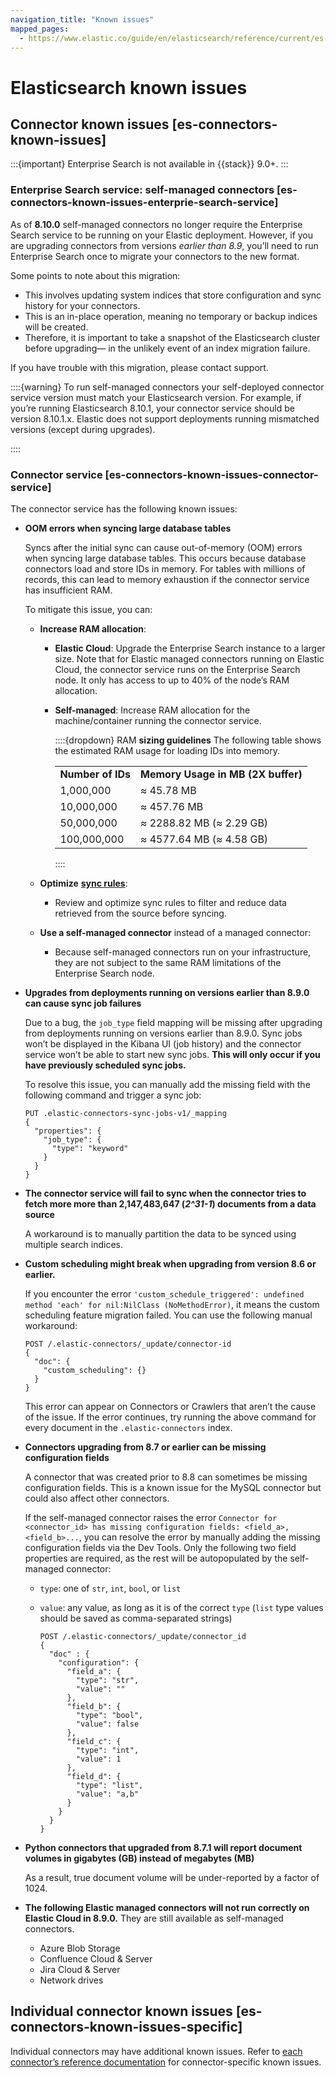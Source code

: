 ```yaml
---
navigation_title: "Known issues"
mapped_pages:
  - https://www.elastic.co/guide/en/elasticsearch/reference/current/es-connectors-known-issues.html
---
```


# Elasticsearch known issues

## Connector known issues [es-connectors-known-issues]

:::{important}
Enterprise Search is not available in {{stack}} 9.0+.
:::

### Enterprise Search service: self-managed connectors [es-connectors-known-issues-enterprie-search-service]

As of **8.10.0** self-managed connectors no longer require the Enterprise Search service to be running on your Elastic deployment. However, if you are upgrading connectors from versions *earlier than 8.9*, you’ll need to run Enterprise Search once to migrate your connectors to the new format.

Some points to note about this migration:

* This involves updating system indices that store configuration and sync history for your connectors.
* This is an in-place operation, meaning no temporary or backup indices will be created.
* Therefore, it is important to take a snapshot of the Elasticsearch cluster before upgrading— in the unlikely event of an index migration failure.

If you have trouble with this migration, please contact support.

::::{warning}
To run self-managed connectors your self-deployed connector service version must match your Elasticsearch version. For example, if you’re running Elasticsearch 8.10.1, your connector service should be version 8.10.1.x. Elastic does not support deployments running mismatched versions (except during upgrades).

::::



### Connector service [es-connectors-known-issues-connector-service]

The connector service has the following known issues:

* **OOM errors when syncing large database tables**

    Syncs after the initial sync can cause out-of-memory (OOM) errors when syncing large database tables. This occurs because database connectors load and store IDs in memory. For tables with millions of records, this can lead to memory exhaustion if the connector service has insufficient RAM.

    To mitigate this issue, you can:

    * **Increase RAM allocation**:

        * **Elastic Cloud**: Upgrade the Enterprise Search instance to a larger size. Note that for Elastic managed connectors running on Elastic Cloud, the connector service runs on the Enterprise Search node. It only has access to up to 40% of the node’s RAM allocation.
        * **Self-managed**: Increase RAM allocation for the machine/container running the connector service.

            ::::{dropdown} RAM **sizing guidelines**
            The following table shows the estimated RAM usage for loading IDs into memory.

            |     |     |
            | --- | --- |
            | **Number of IDs** | **Memory Usage in MB (2X buffer)** |
            | 1,000,000 | ≈ 45.78 MB |
            | 10,000,000 | ≈ 457.76 MB |
            | 50,000,000 | ≈ 2288.82 MB (≈ 2.29 GB) |
            | 100,000,000 | ≈ 4577.64 MB (≈ 4.58 GB) |

            ::::

    * **Optimize** [**sync rules**](/reference/search-connectors/es-sync-rules.md):

        * Review and optimize sync rules to filter and reduce data retrieved from the source before syncing.

    * **Use a self-managed connector** instead of a managed connector:

        * Because self-managed connectors run on your infrastructure, they are not subject to the same RAM limitations of the Enterprise Search node.

* **Upgrades from deployments running on versions earlier than 8.9.0 can cause sync job failures**

    Due to a bug, the `job_type` field mapping will be missing after upgrading from deployments running on versions earlier than 8.9.0. Sync jobs won’t be displayed in the Kibana UI (job history) and the connector service won’t be able to start new sync jobs. **This will only occur if you have previously scheduled sync jobs.**

    To resolve this issue, you can manually add the missing field with the following command and trigger a sync job:

    ```console
    PUT .elastic-connectors-sync-jobs-v1/_mapping
    {
      "properties": {
        "job_type": {
          "type": "keyword"
        }
      }
    }
    ```

* **The connector service will fail to sync when the connector tries to fetch more more than 2,147,483,647 (*2^31-1*) documents from a data source**

    A workaround is to manually partition the data to be synced using multiple search indices.

* **Custom scheduling might break when upgrading from version 8.6 or earlier.**

    If you encounter the error `'custom_schedule_triggered': undefined method 'each' for nil:NilClass (NoMethodError)`, it means the custom scheduling feature migration failed. You can use the following manual workaround:

    ```console
    POST /.elastic-connectors/_update/connector-id
    {
      "doc": {
        "custom_scheduling": {}
      }
    }
    ```

    This error can appear on Connectors or Crawlers that aren’t the cause of the issue. If the error continues, try running the above command for every document in the `.elastic-connectors` index.

* **Connectors upgrading from 8.7 or earlier can be missing configuration fields**

    A connector that was created prior to 8.8 can sometimes be missing configuration fields. This is a known issue for the MySQL connector but could also affect other connectors.

    If the self-managed connector raises the error `Connector for <connector_id> has missing configuration fields: <field_a>, <field_b>...`, you can resolve the error by manually adding the missing configuration fields via the Dev Tools. Only the following two field properties are required, as the rest will be autopopulated by the self-managed connector:

    * `type`: one of `str`, `int`, `bool`, or `list`
    * `value`: any value, as long as it is of the correct `type` (`list` type values should be saved as comma-separated strings)

        ```console
        POST /.elastic-connectors/_update/connector_id
        {
          "doc" : {
            "configuration": {
              "field_a": {
                "type": "str",
                "value": ""
              },
              "field_b": {
                "type": "bool",
                "value": false
              },
              "field_c": {
                "type": "int",
                "value": 1
              },
              "field_d": {
                "type": "list",
                "value": "a,b"
              }
            }
          }
        }
        ```

* **Python connectors that upgraded from 8.7.1 will report document volumes in gigabytes (GB) instead of megabytes (MB)**

    As a result, true document volume will be under-reported by a factor of 1024.

* **The following Elastic managed connectors will not run correctly on Elastic Cloud in 8.9.0.** They are still available as self-managed connectors.

    * Azure Blob Storage
    * Confluence Cloud & Server
    * Jira Cloud & Server
    * Network drives



## Individual connector known issues [es-connectors-known-issues-specific]

Individual connectors may have additional known issues. Refer to [each connector’s reference documentation](/reference/search-connectors/index.md) for connector-specific known issues.

